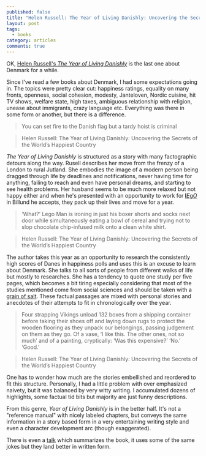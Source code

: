 ```yaml
---
published: false
title: "Helen Russell: The Year of Living Danishly: Uncovering the Secrets of the World's Happiest Country"
layout: post
tags:
  - books
category: articles
comments: true
---
```


OK, [Helen Russell's *The Year of Living Danishly*](https://www.goodreads.com/book/show/24359966-the-year-of-living-danishly) is the last one about Denmark for a while.

Since I've read a few books about Denmark, I had some expectations going in. The topics were pretty clear cut: happiness ratings, equality on many fronts, openness, social cohesion, modesty, Janteloven, Nordic cuisine, hit TV shows, welfare state, high taxes, ambiguous relationship with religion, unease about immigrants, crazy language etc. Everything was there in some form or another, but there is a difference.

> You can set fire to the Danish flag but a tardy hoist is criminal

> Helen Russell: The Year of Living Danishly: Uncovering the Secrets of the World’s Happiest Country

*The Year of Living Danishly* is structured as a story with many factographic detours along the way. Rusell describes her move from the frenzy of a London to rural Jutland. She embodies the image of a modern person being dragged through life by deadlines and notifications, never having time for anything, failing to reach and even have personal dreams, and starting to see health problems. Her husband seems to be much more relaxed but not happy either and when he's presented with an opportunity to work for [**l***E*g*O*](/articles/randall-munroe-what-if) in Billund he accepts, they pack up their lives and move for a year.

> ‘What?’ Lego Man is ironing in just his boxer shorts and socks next door while simultaneously eating a bowl of cereal and trying not to slop chocolate chip-infused milk onto a clean white shirt.

> Helen Russell: The Year of Living Danishly: Uncovering the Secrets of the World’s Happiest Country

The author takes this year as an opportunity to research the consistently high scores of Danes in happiness polls and uses this is an excuse to learn about Denmark. She talks to all sorts of people from different walks of life but mostly to researches. She has a tendency to quote one study per five pages, which becomes a bit tiring especially considering that most of the studies mentioned come from social sciences and should be taken with a [grain of salt](http://www.slate.com/articles/podcasts/lexicon_valley/2016/03/lexicographer_ben_zimmer_on_the_etymology_of_taking_something_with_a_grain.html). These factual passages are mixed with personal stories and anecdotes of their attempts to fit in chronologically over the year.

> Four strapping Vikings unload 132 boxes from a shipping container before taking their shoes off and laying down rugs to protect the wooden flooring as they unpack our belongings, passing judgement on them as they go. Of a vase, ‘I like this. The other ones, not so much’ and of a painting, cryptically: ‘Was this expensive?’ ‘No.’ ‘Good.’

> Helen Russell: The Year of Living Danishly: Uncovering the Secrets of the World’s Happiest Country

One has to wonder how much are the stories embellished and reordered to fit this structure. Personally, I had a little problem with over emphasized naivety, but it was balanced by very witty writing. I accumulated dozens of highlights, some factual tid bits but majority are just funny descriptions.

From this genre, *Year of Living Danishly* is in the better half. It's not a "reference manual" with nicely labeled chapters, but conveys the same information in a story based form in a very entertaining writing style and even a character development arc (though exaggerated).

There is even a [talk](https://www.youtube.com/watch?v=h1RXGltx4SI) which summarizes the book, it uses some of the same jokes but they land better in written form.